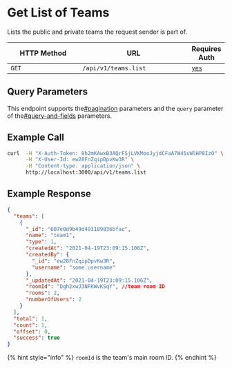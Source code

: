 # Get List of Teams

Lists the public and private teams the request sender is part of.&#x20;

<table><thead><tr><th width="163">HTTP Method</th><th width="250">URL</th><th>Requires Auth</th></tr></thead><tbody><tr><td><code>GET</code></td><td><code>/api/v1/teams.list</code></td><td><a href="../../authentication-endpoints/"><code>yes</code></a></td></tr></tbody></table>

## Query Parameters

This endpoint supports the[#pagination](../../../#pagination "mention") parameters and the `query` parameter of the[#query-and-fields](../../../#query-and-fields "mention") parameters.

## Example Call

```bash
curl  -H "X-Auth-Token: 8h2mKAwxB3AQrFSjLVKMooJyjdCFaA7W45sWlHP8IzO" \
      -H "X-User-Id: ew28FnZqipDpvKw3R" \
      -H "Content-type: application/json" \
      http://localhost:3000/api/v1/teams.list
```

## Example Response

```json
{
  "teams": [
    {
      "_id": "607e0d9b49d493189836bfac",
      "name": "team1",
      "type": 1,
      "createdAt": "2021-04-19T23:09:15.106Z",
      "createdBy": {
        "_id": "ew28FnZqipDpvKw3R",
        "username": "some.username"
      },
      "_updatedAt": "2021-04-19T23:09:15.106Z",
      "roomId": "Dgh2xwJ3NFKWvKSqY", //team room ID
      "rooms": 2,
      "numberOfUsers": 2
    }
  ],
  "total": 1,
  "count": 1,
  "offset": 0,
  "success": true
}
```

{% hint style="info" %}
`roomId` is the team's main room ID.
{% endhint %}
